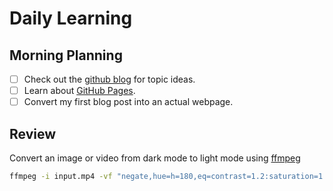 # Daily Learning
## Morning Planning
  - [ ] Check out the [github blog](https://github.blog/) for topic ideas.
  - [ ] Learn about [GitHub Pages](https://skills.github.com/#first-day-on-github).
  - [ ] Convert my first blog post into an actual webpage.
## Review
  Convert an image or video from dark mode to light mode using [ffmpeg](https://www.ffmpeg.org)
  
  ```bash
  ffmpeg -i input.mp4 -vf "negate,hue=h=180,eq=contrast=1.2:saturation=1.1" output.mp4
  ```
